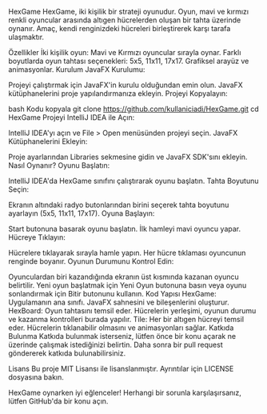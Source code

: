 HexGame
HexGame, iki kişilik bir strateji oyunudur. Oyun, mavi ve kırmızı renkli oyuncular arasında altıgen hücrelerden oluşan bir tahta üzerinde oynanır. Amaç, kendi renginizdeki hücreleri birleştirerek karşı tarafa ulaşmaktır.

Özellikler
İki kişilik oyun: Mavi ve Kırmızı oyuncular sırayla oynar.
Farklı boyutlarda oyun tahtası seçenekleri: 5x5, 11x11, 17x17.
Grafiksel arayüz ve animasyonlar.
Kurulum
JavaFX Kurulumu:

Projeyi çalıştırmak için JavaFX'in kurulu olduğundan emin olun. JavaFX kütüphanelerini proje yapılandırmanıza ekleyin.
Projeyi Kopyalayın:

bash
Kodu kopyala
git clone https://github.com/kullaniciadi/HexGame.git
cd HexGame
Projeyi IntelliJ IDEA ile Açın:

IntelliJ IDEA'yı açın ve File > Open menüsünden projeyi seçin.
JavaFX Kütüphanelerini Ekleyin:

Proje ayarlarından Libraries sekmesine gidin ve JavaFX SDK'sını ekleyin.
Nasıl Oynanır?
Oyunu Başlatın:

IntelliJ IDEA'da HexGame sınıfını çalıştırarak oyunu başlatın.
Tahta Boyutunu Seçin:

Ekranın altındaki radyo butonlarından birini seçerek tahta boyutunu ayarlayın (5x5, 11x11, 17x17).
Oyuna Başlayın:

Start butonuna basarak oyunu başlatın. İlk hamleyi mavi oyuncu yapar.
Hücreye Tıklayın:

Hücrelere tıklayarak sırayla hamle yapın. Her hücre tıklaması oyuncunun renginde boyanır.
Oyunun Durumunu Kontrol Edin:

Oyunculardan biri kazandığında ekranın üst kısmında kazanan oyuncu belirtilir. Yeni oyun başlatmak için Yeni Oyun butonuna basın veya oyunu sonlandırmak için Bitir butonunu kullanın.
Kod Yapısı
HexGame: Uygulamanın ana sınıfı. JavaFX sahnesini ve bileşenlerini oluşturur.
HexBoard: Oyun tahtasını temsil eder. Hücrelerin yerleşimi, oyunun durumu ve kazanma kontrolleri burada yapılır.
Tile: Her bir altıgen hücreyi temsil eder. Hücrelerin tıklanabilir olmasını ve animasyonları sağlar.
Katkıda Bulunma
Katkıda bulunmak isterseniz, lütfen önce bir konu açarak ne üzerinde çalışmak istediğinizi belirtin. Daha sonra bir pull request göndererek katkıda bulunabilirsiniz.

Lisans
Bu proje MIT Lisansı ile lisanslanmıştır. Ayrıntılar için LICENSE dosyasına bakın.

HexGame oynarken iyi eğlenceler! Herhangi bir sorunla karşılaşırsanız, lütfen GitHub'da bir konu açın.
